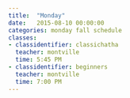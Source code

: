 ```yaml
---
title:  "Monday"
date:   2015-08-10 00:00:00
categories: monday fall schedule
classes:
- classidentifier: classichatha
  teacher: montville
  time: 5:45 PM
- classidentifier: beginners
  teacher: montville
  time: 7:00 PM
---
```

